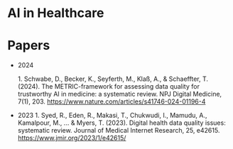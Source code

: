 # AI in Healthcare


# Papers

- 2024

  1\. Schwabe, D., Becker, K., Seyferth, M., Klaß, A., & Schaeffter, T. (2024). The METRIC-framework for assessing data quality for trustworthy AI in medicine: a systematic review. NPJ Digital Medicine, 7(1), 203. https://www.nature.com/articles/s41746-024-01196-4
  
- 2023
  1\. Syed, R., Eden, R., Makasi, T., Chukwudi, I., Mamudu, A., Kamalpour, M., ... & Myers, T. (2023). Digital health data quality issues: systematic review. Journal of Medical Internet Research, 25, e42615. https://www.jmir.org/2023/1/e42615/

